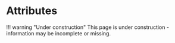 # Attributes

!!! warning "Under construction"
    This page is under construction - information may be incomplete or missing.
